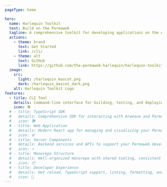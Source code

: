 ```yaml
---
pageType: home

hero:
  name: Harlequin Toolkit
  text: Build on the Permaweb
  tagline: A comprehensive toolkit for developing applications on the Arweave ecosystem
  actions:
    - theme: brand
      text: Get Started
      link: /cli/
    - theme: alt
      text: GitHub
      link: https://github.com/the-permaweb-harlequin/harlequin-toolkit
  image:
    src:
      light: /harlequin_mascot.png
      dark: /harlequin_mascot_dark.png
    alt: Harlequin Toolkit Logo
features:
  - title: CLI Tool
    details: Command-line interface for building, testing, and deploying applications to the Permaweb with ease.
    icon: 🛠️
  # - title: TypeScript SDK
  #   details: Comprehensive SDK for interacting with Arweave and Permaweb protocols in JavaScript/TypeScript.
  #   icon: 📚
  # - title: Web Application
  #   details: Modern React app for managing and visualizing your Permaweb applications and data.
  #   icon: 🌐
  # - title: Server Components
  #   details: Backend services and APIs to support your Permaweb development workflow.
  #   icon: ⚡
  # - title: Monorepo Structure
  #   details: Well-organized monorepo with shared tooling, consistent development experience across all projects.
  #   icon: 📦
  # - title: Developer Experience
  #   details: Hot reload, TypeScript support, linting, formatting, and testing built-in for productive development.
  #   icon: 🚀
---
```

